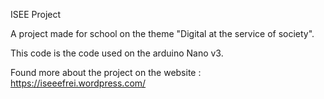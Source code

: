 ISEE Project

A project made for school on the theme "Digital at the service of society".

This code is the code used on the arduino Nano v3.

Found more about the project on the website : https://iseeefrei.wordpress.com/
